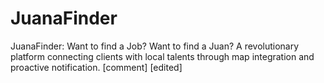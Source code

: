 # JuanaFinder
JuanaFinder: Want to find a Job? Want to find a Juan? A revolutionary platform connecting clients with local talents through map integration and proactive notification. [comment] [edited]